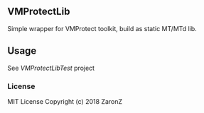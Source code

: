 ## VMProtectLib  
Simple wrapper for VMProtect toolkit, build as static MT/MTd lib.  
## Usage  
See _VMProtectLibTest_ project
### License
MIT License
Copyright (c) 2018 ZaronZ
